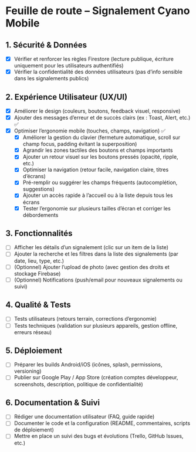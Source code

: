 # Feuille de route – Signalement Cyano Mobile

## 1. Sécurité & Données
- [x] Vérifier et renforcer les règles Firestore (lecture publique, écriture uniquement pour les utilisateurs authentifiés)
- [x] Vérifier la confidentialité des données utilisateurs (pas d’info sensible dans les signalements publics)

## 2. Expérience Utilisateur (UX/UI)
- [x] Améliorer le design (couleurs, boutons, feedback visuel, responsive)
- [x] Ajouter des messages d’erreur et de succès clairs (ex : Toast, Alert, etc.) ✅
- [x] Optimiser l’ergonomie mobile (touches, champs, navigation) ✅
	- [x] Améliorer la gestion du clavier (fermeture automatique, scroll sur champ focus, padding évitant la superposition)
	- [x] Agrandir les zones tactiles des boutons et champs importants
	- [x] Ajouter un retour visuel sur les boutons pressés (opacité, ripple, etc.)
	- [x] Optimiser la navigation (retour facile, navigation claire, titres d’écrans)
	- [x] Pré-remplir ou suggérer les champs fréquents (autocomplétion, suggestions)
	- [x] Ajouter un accès rapide à l’accueil ou à la liste depuis tous les écrans
	- [x] Tester l’ergonomie sur plusieurs tailles d’écran et corriger les débordements

## 3. Fonctionnalités
- [ ] Afficher les détails d’un signalement (clic sur un item de la liste)
- [ ] Ajouter la recherche et les filtres dans la liste des signalements (par date, lieu, type, etc.)
- [ ] (Optionnel) Ajouter l’upload de photo (avec gestion des droits et stockage Firebase)
- [ ] (Optionnel) Notifications (push/email pour nouveaux signalements ou suivi)

## 4. Qualité & Tests
- [ ] Tests utilisateurs (retours terrain, corrections d’ergonomie)
- [ ] Tests techniques (validation sur plusieurs appareils, gestion offline, erreurs réseau)

## 5. Déploiement
- [ ] Préparer les builds Android/iOS (icônes, splash, permissions, versioning)
- [ ] Publier sur Google Play / App Store (création comptes développeur, screenshots, description, politique de confidentialité)

## 6. Documentation & Suivi
- [ ] Rédiger une documentation utilisateur (FAQ, guide rapide)
- [ ] Documenter le code et la configuration (README, commentaires, scripts de déploiement)
- [ ] Mettre en place un suivi des bugs et évolutions (Trello, GitHub Issues, etc.)
